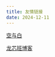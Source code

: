 ```yaml
---
title: 友情链接
date: 2024-12-11
---
```


[空与白](http://47.95.222.55:8090/)

[龙芯班博客](https://loongson-neuq.pages.dev/)
